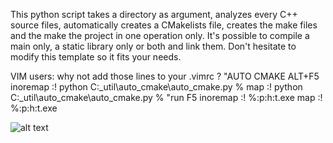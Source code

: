 This python script takes a directory as argument, analyzes every C++ source files, automatically creates a CMakelists file, creates the make files and the make the project in one operation only.
It's possible to compile a main only, a static library only or both and link them. Don't hesitate to modify this template so it fits your needs.

VIM users: why not add those lines to your .vimrc ?
"AUTO CMAKE     ALT+F5
inoremap <M-F5> <esc>:! python C:\_util\auto_cmake\auto_cmake.py %<RETURN><RETURN>
map <M-F5> <esc>:! python C:\_util\auto_cmake\auto_cmake.py %<RETURN><RETURN>
"run            F5
inoremap <F5> <esc>:! %:p:h:t.exe<RETURN><RETURN>
map <F5> <esc>:! %:p:h:t.exe<RETURN><RETURN>



![alt text](https://i.imgur.com/5Ft01PH.gif)
